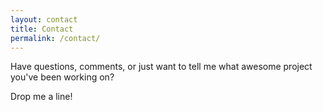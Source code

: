 ```yaml
---
layout: contact
title: Contact
permalink: /contact/
---
```


Have questions, comments, or just want to tell me what awesome project you've been working on?

Drop me a line!
